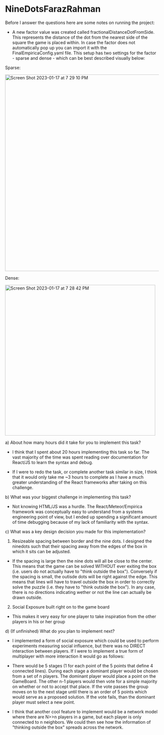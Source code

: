 # NineDotsFarazRahman

Before I answer the questions here are some notes on running the project:
- A new factor value was created called fractionalDistanceDotFromSide. This represents the distance of the dot from the nearest side of the square the game is placed within. In case the factor does not automatically pop up you can import it with the FinalEmpiricaConfig.yaml file. This setup has two settings for the factor - sparse and dense - which can be best described visually below:

Sparse:

<img width="642" alt="Screen Shot 2023-01-17 at 7 29 10 PM" src="https://user-images.githubusercontent.com/68860714/213052136-36af2b30-b216-4270-a184-9b80d9c0893d.png">


Dense:

<img width="492" alt="Screen Shot 2023-01-17 at 7 28 42 PM" src="https://user-images.githubusercontent.com/68860714/213051944-c06a8103-d9d0-4ec7-905f-8c1777b6a50e.png">


a) About how many hours did it take for you to implement this task?

- I think that I spent about 20 hours implementing this task so far. The vast majority of the time was spent reading over documentation for React/JS to learn the syntax and debug. 

- If I were to redo the task, or complete another task similar in size, I think that it would only take me ~3 hours to complete as I have a much greater understanding of the React frameworks after taking on this challenge.


b) What was your biggest challenge in implementing this task?

- Not knowing HTML/JS was a hurdle. The React/Meteor/Empirica framework was conceptually easy to understand from a systems engineering point of view, but I ended up spending a significant amount of time debugging because of my lack of familiarity with the syntax.


c) What was a key design decision you made for this implementation?

1) Resizeable spacing between border and the nine dots. I designed the ninedots such that their spacing away from the edges of the box in which it sits can be adjusted.

  - If the spacing is large then the nine dots will all be close to the center. This means that the game can be solved WITHOUT ever exiting the box (i.e. users do not actually have to "think outside the box"). 
Conversely if the spacing is small, the outisde dots will be right against the edge. This means that lines will have to travel outside the box in order to correctly solve the puzzle (i.e. they have to "think outside the box"). In any case, there is no directions indicating wether or not the line can actually be drawn outside.

2) Social Exposure built right on to the game board

- This makes it very easy for one player to take inspiration from the other players in his or her group


d) (If unfinished) What do you plan to implement next?

- I implemented a form of social exposure which could be used to perform experiments measuring social influence, but there was no DIRECT interaction between players. If I were to implement a true form of multiplayer with more interaction it would go as follows:

- There would be 5 stages (1 for each point of the 5 points that define 4 connected lines). During each stage a dominant player would be chosen from a set of n players. The dominant player would place a point on the GameBoard. The other n-1 players would then vote for a simple majority on whether or not to accept that place. If the vote passes the group moves on to the next stage until there is an order of 5 points which would serve as a proposed solution. If the vote fails, than the dominant player must select a new point.


- I think that another cool feature to implement would be a network model where there are N>>n players in a game, but each player is only connected to n neighbors. We could then see how the information of "thinking outside the box" spreads across the network.

